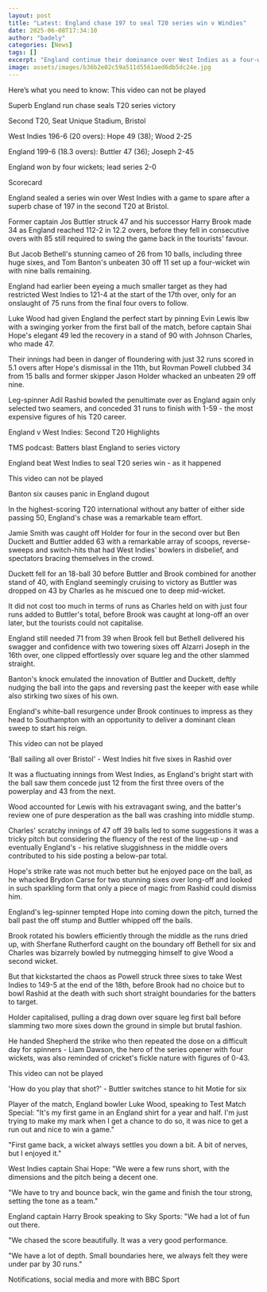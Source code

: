```yaml
---
layout: post
title: "Latest: England chase 197 to seal T20 series win v Windies"
date: 2025-06-08T17:34:10
author: "badely"
categories: [News]
tags: []
excerpt: "England continue their dominance over West Indies as a four-wicket win in the second T20 at Bristol seals the series with a game to spare."
image: assets/images/b36b2e02c59a511d5561aed6db5dc24e.jpg
---
```


Here’s what you need to know: This video can not be played

Superb England run chase seals T20 series victory

Second T20, Seat Unique Stadium, Bristol

West Indies 196-6 (20 overs): Hope 49 (38); Wood 2-25

England 199-6 (18.3 overs): Buttler 47 (36); Joseph 2-45

England won by four wickets; lead series 2-0

Scorecard

England sealed a series win over West Indies with a game to spare after a superb chase of 197 in the second T20 at Bristol. 

Former captain Jos Buttler struck 47 and his successor Harry Brook made 34 as England reached 112-2 in 12.2 overs, before they fell in consecutive overs with 85 still required to swing the game back in the tourists' favour. 

But Jacob Bethell's stunning cameo of 26 from 10 balls, including three huge sixes, and Tom Banton's unbeaten 30 off 11 set up a four-wicket win with nine balls remaining.

England had earlier been eyeing a much smaller target as they had restricted West Indies to 121-4 at the start of the 17th over, only for an onslaught of 75 runs from the final four overs to follow.

Luke Wood had given England the perfect start by pinning Evin Lewis lbw with a swinging yorker from the first ball of the match, before captain Shai Hope's elegant 49 led the recovery in a stand of 90 with Johnson Charles, who made 47.

Their innings had been in danger of floundering with just 32 runs scored in 5.1 overs after Hope's dismissal in the 11th, but Rovman Powell clubbed 34 from 15 balls and former skipper Jason Holder whacked an unbeaten 29 off nine. 

Leg-spinner Adil Rashid bowled the penultimate over as England again only selected two seamers, and conceded 31 runs to finish with 1-59 - the most expensive figures of his T20 career. 

England v West Indies: Second T20 Highlights

TMS podcast: Batters blast England to series victory

England beat West Indies to seal T20 series win - as it happened

This video can not be played

Banton six causes panic in England dugout

In the highest-scoring T20 international without any batter of either side passing 50, England's chase was a remarkable team effort. 

Jamie Smith was caught off Holder for four in the second over but Ben Duckett and Buttler added 63 with a remarkable array of scoops, reverse-sweeps and switch-hits that had West Indies' bowlers in disbelief, and spectators bracing themselves in the crowd.

Duckett fell for an 18-ball 30 before Buttler and Brook combined for another stand of 40, with England seemingly cruising to victory as Buttler was dropped on 43 by Charles as he miscued one to deep mid-wicket.

It did not cost too much in terms of runs as Charles held on with just four runs added to Buttler's total, before Brook was caught at long-off an over later, but the tourists could not capitalise.

England still needed 71 from 39 when Brook fell but Bethell delivered his swagger and confidence with two towering sixes off Alzarri Joseph in the 16th over, one clipped effortlessly over square leg and the other slammed straight. 

Banton's knock emulated the innovation of Buttler and Duckett, deftly nudging the ball into the gaps and reversing past the keeper with ease while also stirking two sixes of his own. 

England's white-ball resurgence under Brook continues to impress as they head to Southampton with an opportunity to deliver a dominant clean sweep to start his reign. 

This video can not be played

'Ball sailing all over Bristol' - West Indies hit five sixes in Rashid over

It was a fluctuating innings from West Indies, as England's bright start with the ball saw them concede just 12 from the first three overs of the powerplay and 43 from the next.

Wood accounted for Lewis with his extravagant swing, and the batter's review one of pure desperation as the ball was crashing into middle stump.

Charles' scratchy innings of 47 off 39 balls led to some suggestions it was a tricky pitch but considering the fluency of the rest of the line-up - and eventually England's - his relative sluggishness in the middle overs contributed to his side posting a below-par total.

Hope's strike rate was not much better but he enjoyed pace on the ball, as he whacked Brydon Carse for two stunning sixes over long-off and looked in such sparkling form that only a piece of magic from Rashid could dismiss him. 

England's leg-spinner tempted Hope into coming down the pitch, turned the ball past the off stump and Buttler whipped off the bails.

Brook rotated his bowlers efficiently through the middle as the runs dried up, with Sherfane Rutherford caught on the boundary off Bethell for six and Charles was bizarrely bowled by nutmegging himself to give Wood a second wicket.

But that kickstarted the chaos as Powell struck three sixes to take West Indies to 149-5 at the end of the 18th, before Brook had no choice but to bowl Rashid at the death with such short straight boundaries for the batters to target.

Holder capitalised, pulling a drag down over square leg first ball before slamming two more sixes down the ground in simple but brutal fashion.

He handed Shepherd the strike who then repeated the dose on a difficult day for spinners - Liam Dawson, the hero of the series opener with four wickets, was also reminded of cricket's fickle nature with figures of 0-43.

This video can not be played

'How do you play that shot?' - Buttler switches stance to hit Motie for six

Player of the match, England bowler Luke Wood, speaking to Test Match Special: "It's my first game in an England shirt for a year and half. I'm just trying to make my mark when I get a chance to do so, it was nice to get a run out and nice to win a game."

"First game back, a wicket always settles you down a bit. A bit of nerves, but I enjoyed it."

West Indies captain Shai Hope: "We were a few runs short, with the dimensions and the pitch being a decent one.

"We have to try and bounce back, win the game and finish the tour strong, setting the tone as a team."

England captain Harry Brook speaking to Sky Sports: "We had a lot of fun out there.

"We chased the score beautifully. It was a very good performance.

"We have a lot of depth. Small boundaries here, we always felt they were under par by 30 runs."

Notifications, social media and more with BBC Sport

